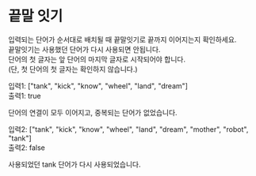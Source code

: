 # 끝말 잇기

입력되는 단어가 순서대로 배치될 때 끝말잇기로 끝까지 이어지는지 확인하세요.  
끝말잇기는 사용했던 단어가 다시 사용되면 안됩니다.  
단어의 첫 글자는 앞 단어의 마지막 글자로 시작되어야 합니다.  
(단, 첫 단어의 첫 글자는 확인하지 않습니다.)  

입력1: ["tank", "kick", "know", "wheel", "land", "dream"]  
출력1: true  

단어의 연결이 모두 이어지고, 중복되는 단어가 없었습니다.  

입력2: ["tank", "kick", "know", "wheel", "land", "dream", "mother", "robot", "tank"]  
출력2: false  

사용되었던 tank 단어가 다시 사용되었습니다.  